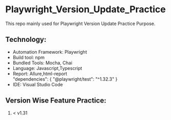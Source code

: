 # Playwright_Version_Update_Practice
This repo mainly used for Playwright Version Update Practice Purpose.


## Technology: <br>
* Automation Framework: Playwright <br>
* Build tool: npm <br>
* Bundled Tools: Mocha, Chai
* Language: Javascript,Typescript <br>
* Report: Allure,html-report <br>
  "dependencies": {
"@playwright/test": "^1.32.3"
  } <br>
* IDE: Visual Studio Code <br>

## Version Wise Feature Practice:<br>
1. < v1.31<br>
